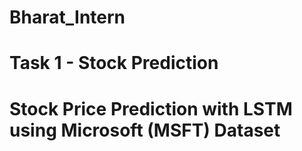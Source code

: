 # Bharat_Intern 
# Task 1 - Stock Prediction
# Stock Price Prediction with LSTM using Microsoft (MSFT) Dataset
